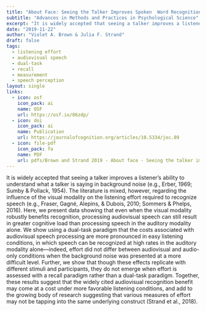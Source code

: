 ```yaml
---
title: "About Face: Seeing the Talker Improves Spoken  Word Recognition but Increases Listening Effort"
subtitle: "Advances in Methods and Practices in Psychological Science"
excerpt: "It is widely accepted that seeing a talker improves a listener’s ability to understand what a talker is saying in background noise (e.g., Erber, 1969; Sumby & Pollack, 1954). The literature is mixed, however, regarding the influence of the visual modality on the listening effort required to recognize speech (e.g., Fraser, Gagné, Alepins, & Dubois, 2010; Sommers & Phelps, 2016). Here, we present data showing that even when the visual modality robustly benefits recognition, processing audiovisual speech can still result in greater cognitive load than processing speech in the auditory modality alone. We show using a dual-task paradigm that the costs associated with audiovisual speech processing are more pronounced in easy listening conditions, in which speech can be recognized at high rates in the auditory modality alone—indeed, effort did not differ between audiovisual and audio-only conditions when the background noise was presented at a more difficult level. Further, we show that though these effects replicate with different stimuli and participants, they do not emerge when effort is assessed with a recall paradigm rather than a dual-task paradigm. Together, these results suggest that the widely cited audiovisual recognition benefit may come at a cost under more favorable listening conditions, and add to the growing body of research suggesting that various measures of effort may not be tapping into the same underlying construct (Strand et al., 2018)."
date: "2019-11-22"
author: "Violet A. Brown & Julia F. Strand"
draft: false
tags:
  - listening effort
  - audiovisual speech
  - dual-task
  - recall
  - measurement
  - speech perception 
layout: single
links:
  - icon: osf
    icon_pack: ai
    name: OSF
    url: https://osf.io/86zdp/
  - icon: doi
    icon_pack: ai
    name: Publication
    url: https://journalofcognition.org/articles/10.5334/joc.89
  - icon: file-pdf
    icon_pack: fa
    name: PDF
    url: pdfs/Brown and Strand 2019 - About face - Seeing the talker improves spoken word recognition but increases listening effort.pdf
---
```


It is widely accepted that seeing a talker improves a listener’s ability to understand what a talker is saying in background noise (e.g., Erber, 1969; Sumby & Pollack, 1954). The literature is mixed, however, regarding the influence of the visual modality on the listening effort required to recognize speech (e.g., Fraser, Gagné, Alepins, & Dubois, 2010; Sommers & Phelps, 2016). Here, we present data showing that even when the visual modality robustly benefits recognition, processing audiovisual speech can still result in greater cognitive load than processing speech in the auditory modality alone. We show using a dual-task paradigm that the costs associated with audiovisual speech processing are more pronounced in easy listening conditions, in which speech can be recognized at high rates in the auditory modality alone—indeed, effort did not differ between audiovisual and audio-only conditions when the background noise was presented at a more difficult level. Further, we show that though these effects replicate with different stimuli and participants, they do not emerge when effort is assessed with a recall paradigm rather than a dual-task paradigm. Together, these results suggest that the widely cited audiovisual recognition benefit may come at a cost under more favorable listening conditions, and add to the growing body of research suggesting that various measures of effort may not be tapping into the same underlying construct (Strand et al., 2018).